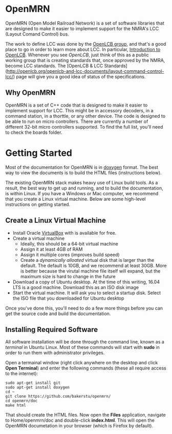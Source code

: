 # OpenMRN

OpenMRN (Open Model Railroad Network) is a set of software libraries that are designed to make it easier to implement support for the NMRA's
LCC (Layout Comand Control) bus.

The work to define LCC was done by the [OpenLCB group](http://openlcb.org/), and that's a good place to go in order to learn more about LCC.
In particular, [Introduction to OpenLCB](http://openlcb.org/about-openlcb/introduction-to-openlcb/). Whenever you see _OpenLCB_, just think
of this as a public working group that is creating standards that, once approved by the NMRA, become LCC standards. The [OpenLCB & LCC Standards]
(http://openlcb.org/openlcb-and-lcc-documents/layout-command-control-lcc/) page will give you a good idea of status of the specifications.

## Why OpenMRN

OpenMRN is a set of C++ code that is designed to make it easier to implement support for LCC. This might be in accessory decoders, in a command
station, in a thorttle, or any other device. The code is designed to be able to run on micro controllers. There are currently a number of
different 32-bit micro controllers supported. To find the full list, you'll need to check the boards folder.

# Getting Started

Most of the documentation for OpenMRN is in [doxygen](http://www.stack.nl/~dimitri/doxygen/) format. The best way to view the documents is to
build the HTML files (instructions below).

The existing OpenMRN stack makes heavy use of Linux build tools. As a result, the best way to get up and running, and to build the documentation,
is within Linux. If you have a Windows or Mac computer, we recommend that you create a Linux virtual machine. Below are some high-level
instructions on getting started.

## Create a Linux Virtual Machine

* Install Oracle [VirtualBox](https://www.virtualbox.org/) with is available for free.
* Create a virtual machine
    * Ideally, this should be a 64-bit virtual machine
    * Assign it at least 4GB of RAM
    * Assign it multiple cores (improves build speed)
    * Create a _dynamically alloated_ virtual disk that is larger than the default. The default is 10GB, and we recommend at least 30GB. More is
    better because the virutal machine file itself will expand, but the maximum size is hard to change in the future
* Download a copy of Ubuntu desktop. At the time of this writing, 16.04 LTS is a good machine. Download this as an ISO disk image
* Start the virtual machine. It will ask you to select a startup disk. Select the ISO file that you downloaded for Ubuntu desktop

Once you've done this, you'll need to do a few more things before you can get the source code and build the documentation.

## Installing Required Software

All software installation will be done through the command line, known as a _terminal_ in Ubuntu Linux. Most of these commands will start with
**sudo** in order to run them with administrator privileges.

Open a termainal window (right click anywhere on the desktop and click **Open Terminal**) and enter the following commands (these all require
access to the internet):

```
sudo apt-get install git
sudo apt-get install doxygen
cd ~
git clone https://github.com/bakerstu/openmrn/
cd openmrn/doc
make html
```
That should create the HTML files. Now open the **Files** application, navigate to Home/openmrn/doc and double-click **index.html**. This will
open the OpenMRN documetation in your browser (which is Firefox by default).